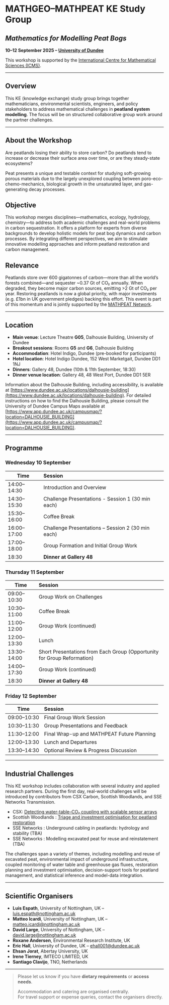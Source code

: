 # MATHGEO–MATHPEAT KE Study Group  
## *Mathematics for Modelling Peat Bogs*  
**10–12 September 2025 – [University of Dundee](https://www.dundee.ac.uk/mathematics)**

This workshop is supported by the [International Centre for Mathematical Sciences (ICMS)](https://www.icms.org.uk/activities/workshop/mathgeo-modelling-of-peat-bogs).  

---

## Overview

This KE (knowledge exchange) study group brings together mathematicians, environmental scientists, engineers, and policy stakeholders to address mathematical challenges in **peatland system modelling**. The focus will be on structured collaborative group work around the partner challenges.  

<!-- While there will be some short scientific talks, these will be tailored to the context of the challenges, with most of the time dedicated to problem-solving and interdisciplinary discussion. -->

---

## About the Workshop

Are peatlands losing their ability to store carbon? Do peatlands tend to increase or decrease their surface area over time, or are they steady-state ecosystems?  

Peat presents a unique and testable context for studying soft-growing porous materials due to the largely unexplored coupling between poro-eco-chemo-mechanics, biological growth in the unsaturated layer, and gas-generating decay processes.

## Objective

This workshop merges disciplines—mathematics, ecology, hydrology, chemistry—to address both academic challenges and real-world problems in carbon sequestration.  It offers a platform for experts from diverse backgrounds to develop holistic models for peat bog dynamics and carbon processes. By integrating different perspectives, we aim to stimulate innovative modelling approaches and inform peatland restoration and carbon management.

## Relevance

Peatlands store over 600 gigatonnes of carbon—more than all the world’s forests combined—and sequester ~0.37 Gt of CO₂ annually. When degraded, they become major carbon sources, emitting >2 Gt of CO₂ per year. Restoring peatlands is now a global priority, with major investments (e.g. £1bn in UK government pledges) backing this effort. This event is part of this momentum and is jointly supported by the [MATHPEAT Network](https://mathpeatnetwork.wordpress.com).

---

## Location

- **Main venue**: Lecture Theatre **G05**, Dalhousie Building, University of Dundee  
- **Breakout sessions**: Rooms **G5** and **G6**, Dalhousie Building  
- **Accommodation**: Hotel Indigo, Dundee (pre-booked for participants)  
- **Hotel location**: Hotel Indigo Dundee, 152 West Marketgait, Dundee DD1 1NJ  
- **Dinners**: Gallery 48, Dundee (10th & 11th September, 18:30)  
- **Dinner venue location**: Gallery 48, 48 West Port, Dundee DD1 5ER

Information about the Dalhousie Building, including accessibility, is available at [https://www.dundee.ac.uk/locations/dalhousie-building](https://www.dundee.ac.uk/locations/dalhousie-building). For detailed instructions on how to find the Dalhousie Building, please consult the University of Dundee Campus Maps available at [https://www.app.dundee.ac.uk/campusmap/?location=DALHOUSIE_BUILDING](https://www.app.dundee.ac.uk/campusmap/?location=DALHOUSIE_BUILDING).

---

## Programme

### **Wednesday 10 September**

| Time           | Session                                       |
|----------------|:----------------------------------------------|
| 14:00–14:30    | Introduction and Overview                     |
| 14:30–15:30    | Challenge Presentations - Session 1   (30 min each) |
| 15:30–16:00    | Coffee Break                                  |
| 16:00–17:00    | Challenge Presentations – Session 2 (30 min each) |
| 17:00–18:00    | Group Formation and Initial Group Work        |
| 18:30          | **Dinner at Gallery 48**                      |



### **Thursday 11 September**

| Time           | Session                                       |
|----------------|:----------------------------------------------|
| 09:00–10:30    | Group Work on Challenges                      |
| 10:30–11:00    | Coffee Break                                  |
| 11:00–12:00    | Group Work (continued)                        |
| 12:00–13:30    | Lunch                                         |
| 13:30–14:00    | Short Presentations from Each Group (Opportunity for Group Reformation) |
| 14:00–17:30    | Group Work (continued)                        |
| 18:30          | **Dinner at Gallery 48**                      |



### **Friday 12 September**

| Time           | Session                                       |
|----------------|:----------------------------------------------|
| 09:00–10:30    | Final Group Work Session                      |
| 10:30–11:30    | Group Presentations and Feedback              |
| 11:30–12:00    | Final Wrap-up and MATHPEAT Future Planning    |
| 12:00–13:30    | Lunch and Departures                          |
| 13:30–14:30    | Optional Review & Progress Discussion         |

---

## Industrial Challenges

<!-- This KE workshop includes collaboration with several industry and applied research partners. During the first day, real-world challenges will be introduced by contributors from organisations including SSEN, CSX Carbon, Scottish Woodlands, and others. -->

This KE workshop includes collaboration with several industry and applied research partners. During the first day, real-world challenges will be introduced by contributors from CSX Carbon, Scottish Woodlands, and SSE Networks Transmission.

- CSX: 
[Detecting water-table–CO₂ coupling with scalable sensor arrays](dundee_challenges/CSX_final.pdf)
- Scottish Woodlands : 
[Triage and investment optimisation for peatland restoration](dundee_challenges/ScottishWoodlands_final.pdf)
- SSE Networks :
Underground cabling in peatlands: hydrology and stability (TBA)
- SSE Networks :
Modelling excavated peat for reuse and reinstatement (TBA)

The challenges span a variety of themes, including modelling and reuse of excavated peat, environmental impact of underground infrastructure, coupled monitoring of water table and greenhouse gas fluxes, restoration planning and investment optimisation, decision-support tools for peatland management, and statistical inference and model-data integration.


---

## Scientific Organisers

- **Luis Espath**, University of Nottingham, UK – [luis.espath@nottingham.ac.uk](mailto:luis.espath@nottingham.ac.uk)  
- **Matteo Icardi**, University of Nottingham, UK – [matteo.icardi@nottingham.ac.uk](mailto:matteo.icardi@nottingham.ac.uk)  
- **David Large**, University of Nottingham, UK – [david.large@nottingham.ac.uk](mailto:david.large@nottingham.ac.uk)  
- **Roxane Andersen**, Environmental Research Institute, UK  
- **Eric Hall**, University of Dundee, UK – [ehall001@dundee.ac.uk](mailto:ehall001@dundee.ac.uk)  
- **Ehsan Jorat**, Abertay University, UK  
- **Irene Tierney**, IMTECO LIMITED, UK  
- **Santiago Clavijo**, TNO, Netherlands

---

> Please let us know if you have **dietary requirements** or **access needs**.
>  
> Accommodation and catering are organised centrally.  
> For travel support or expense queries, contact the organisers directly.
